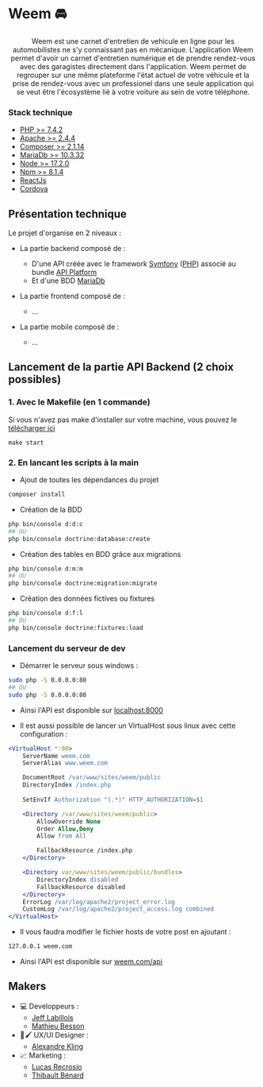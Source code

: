 
# Weem 🚘 

<p align="center">
Weem est une carnet d'entretien de vehicule en ligne pour les automobilistes ne s'y connaissant pas en mécanique. L'application Weem permet d'avoir un carnet d'entretien numérique et de prendre rendez-vous avec des garagistes directement dans l'application. Weem permet de regrouper sur une même plateforme l'état actuel de votre véhicule et la prise de rendez-vous avec un professionel dans une seule application qui se veut être l'écosystème lié à votre voiture au sein de votre téléphone.
</p>

### Stack technique

 - [PHP >= 7.4.2](https://www.php.net/)
 - [Apache >= 2.4.4](https://httpd.apache.org/docs/2.4/fr/)
 - [Composer >= 2.1.14](https://getcomposer.org/doc/)
 - [MariaDb >= 10.3.32](https://mariadb.com/kb/fr/documentation-de-mariadb/)
 - [Node >= 17.2.0](https://nodejs.org/en/docs/)
 - [Npm >= 8.1.4](https://nodejs.org/en/docs/)
 - [ReactJs](https://fr.reactjs.org/)
 - [Cordova](https://cordova.apache.org/)

## Présentation technique 

Le projet d'organise en 2 niveaux : 

- La partie backend composé de : 
    - D'une API créée avec le framework [Symfony](https://symfony.com/) ([PHP](https://www.php.net/)) associé au bundle [API Platform](https://api-platform.com/)
    - Et d'une BDD [MariaDb](https://mariadb.com/kb/fr/documentation-de-mariadb/) 

- La partie frontend composé de : 
    -  ...

- La partie mobile composé de : 
    - ...

## Lancement de la partie API Backend (2 choix possibles)

### 1. Avec le Makefile (en 1 commande)

Si vous n'avez pas make d'installer sur votre machine, vous pouvez le [télécharger ici](http://gnuwin32.sourceforge.net/packages/make.htm)

```shell
make start
```

### 2. En lancant les scripts à la main

- Ajout de toutes les dépendances du projet 
```bash
composer install 
```

- Création de la BDD 
```bash
php bin/console d:d:c 
## OU 
php bin/console doctrine:database:create
```

- Création des tables en BDD grâce aux migrations 
```bash
php bin/console d:m:m
## OU 
php bin/console doctrine:migration:migrate
```

- Création des données fictives ou fixtures 
```bash
php bin/console d:f:l
## OU 
php bin/console doctrine:fixtures:load
```


### Lancement du serveur de dev
- Démarrer le serveur sous windows : 
```bash
sudo php -S 0.0.0.0:80
## OU 
sudo php -S 0.0.0.0:80
```
- Ainsi l'API est disponible sur [localhost:8000](localhost:8000)

- Il est aussi possible de lancer un VirtualHost sous linux avec cette configuration : 

```apache
<VirtualHost *:80>
    ServerName weem.com
    ServerAlias www.weem.com

    DocumentRoot /var/www/sites/weem/public
    DirectoryIndex /index.php
    
    SetEnvIf Authorization "(.*)" HTTP_AUTHORIZATION=$1

    <Directory /var/www/sites/weem/public>
        AllowOverride None
        Order Allow,Deny
        Allow from All

        FallbackResource /index.php
    </Directory>

    <Directory var/www/sites/weem/public/bundles>
        DirectoryIndex disabled
        FallbackResource disabled
    </Directory>
    ErrorLog /var/log/apache2/project_error.log
    CustomLog /var/log/apache2/project_access.log combined
</VirtualHost>
```

- Il vous faudra modifier le fichier hosts de votre post en ajoutant : 

```bash
127.0.0.1 weem.com
```

- Ainsi l'API est disponible sur [weem.com/api](weem.com/api)  

## Makers 

- 💻 Developpeurs : 
    - [Jeff Labillois](https://github.com/Valknu-t)
    - [Mathieu Besson](https://github.com/MathieuBesson)
- 🔬🖌 UX/UI Designer : 
    - [Alexandre Kling](https://www.linkedin.com/in/alexandre-kling-964577187/)
- 📈 Marketing : 
    - [Lucas Recrosio](https://www.linkedin.com/in/lucas-recrosio-7b27bb1a2/)
    - [Thibault Bénard](https://www.linkedin.com/in/thibault-b%C3%A9nard-738842222/)

